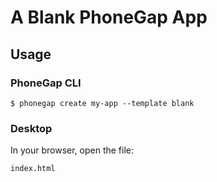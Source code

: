 # A Blank PhoneGap App

## Usage

### PhoneGap CLI

    $ phonegap create my-app --template blank

### Desktop

In your browser, open the file:

    index.html
